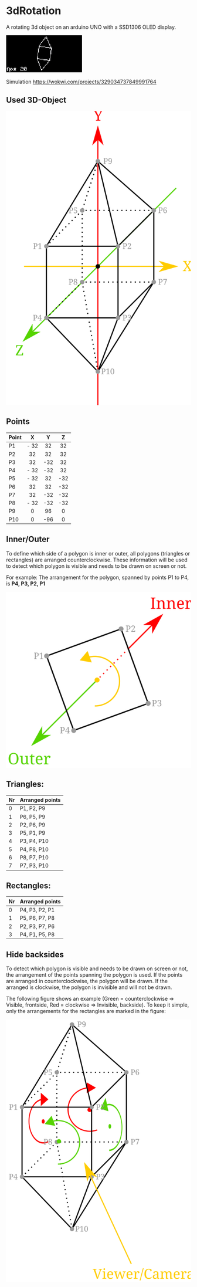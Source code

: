 # 3dRotation
A rotating 3d object on an arduino UNO with a SSD1306 OLED display.

![alt text](/assets/images/Capture.gif) 

Simulation https://wokwi.com/projects/329034737849991764

## Used 3D-Object
![alt text](/assets/images/Object.svg)

## Points
| Point | X | Y | Z |
| --- | :---: | :---: | :---: |
| P1 | - 32 | 32 | 32 |
| P2 | 32 | 32 | 32 |
| P3 | 32 | -32 | 32 |
| P4 | - 32 | -32 | 32 |
| P5 | - 32 | 32 | -32 |
| P6 | 32 | 32 | -32 |
| P7 | 32 | -32 | -32 |
| P8 | - 32 | -32 | -32 |
| P9 | 0 | 96 | 0 |
| P10 | 0 | -96 | 0 |

## Inner/Outer
To define which side of a polygon is inner or outer, all polygons (triangles or rectangles) are arranged counterclockwise. These information will be used to detect which polygon is visible and needs to be drawn on screen or not. 

For example: The arrangement for the polygon, spanned by points P1 to P4, is **P4, P3, P2, P1**

![alt text](/assets/images/OrderRectangle0.svg)

## Triangles:
| Nr | Arranged points |
| --- | --- |
| 0 | P1, P2, P9 |
| 1 | P6, P5, P9 |
| 2 | P2, P6, P9 |
| 3 | P5, P1, P9 |
| 4 | P3, P4, P10 |
| 5 | P4, P8, P10 |
| 6 | P8, P7, P10 |
| 7 | P7, P3, P10 |

## Rectangles:
| Nr | Arranged points |
| --- | --- |
| 0 | P4, P3, P2, P1 |
| 1 | P5, P6, P7, P8 |
| 2 | P2, P3, P7, P6 |
| 3 | P4, P1, P5, P8 |

## Hide backsides
To detect which polygon is visible and needs to be drawn on screen or not, the arrangement of the points spanning the polygon is used. If the points are arranged in counterclockwise, the polygon will be drawn. If the arranged is clockwise, the polygon is invisible and will not be drawn.

The following figure shows an example (Green = counterclockwise => Visible, frontside, Red = clockwise => Invisible, backside). To keep it simple, only the arrangements for the rectangles are marked in the figure: 

![alt text](/assets/images/DetectBacksides.svg)
